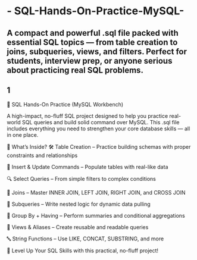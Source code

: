 # -  SQL-Hands-On-Practice-MySQL-
 A compact and powerful .sql file packed with essential SQL topics — from table creation to joins, subqueries, views, and filters. Perfect for students, interview prep, or anyone serious about practicing real SQL problems.
---
1
---


🧠 SQL Hands-On Practice (MySQL Workbench)

A high-impact, no-fluff SQL project designed to help you practice real-world SQL queries and build solid command over MySQL. This .sql file includes everything you need to strengthen your core database skills — all in one place.

🚀 What’s Inside?
🛠️ Table Creation – Practice building schemas with proper constraints and relationships

🧾 Insert & Update Commands – Populate tables with real-like data

🔍 Select Queries – From simple filters to complex conditions

🔗 Joins – Master INNER JOIN, LEFT JOIN, RIGHT JOIN, and CROSS JOIN

🔁 Subqueries – Write nested logic for dynamic data pulling

🧮 Group By + Having – Perform summaries and conditional aggregations

🧠 Views & Aliases – Create reusable and readable queries

🔤 String Functions – Use LIKE, CONCAT, SUBSTRING, and more

🎯 Level Up Your SQL Skills with this practical, no-fluff project!
